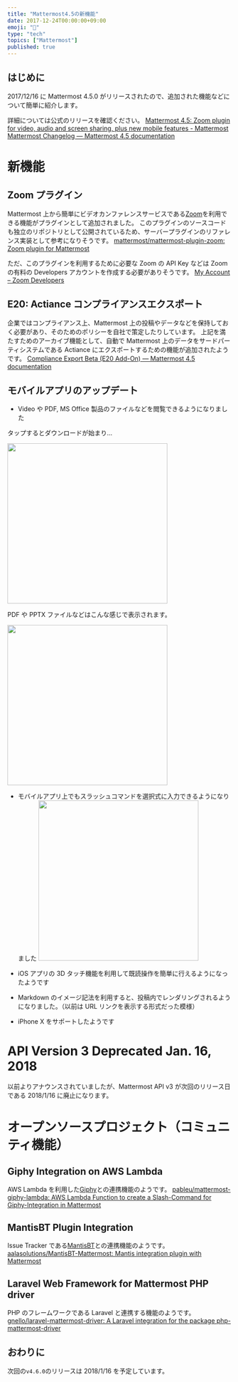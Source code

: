 ```yaml
---
title: "Mattermost4.5の新機能"
date: 2017-12-24T00:00:00+09:00
emoji: "📣"
type: "tech"
topics: ["Mattermost"]
published: true
---
```


## はじめに

2017/12/16 に Mattermost 4.5.0 がリリースされたので、追加された機能などについて簡単に紹介します。

詳細については公式のリリースを確認ください。
[Mattermost 4.5: Zoom plugin for video, audio and screen sharing, plus new mobile features - Mattermost](https://about.mattermost.com/blog/mattermost-4-5/)
[Mattermost Changelog — Mattermost 4.5 documentation](https://docs.mattermost.com/administration/changelog.html#release-v4-5)

# 新機能

## Zoom プラグイン

Mattermost 上から簡単にビデオカンファレンスサービスである[Zoom](https://zoom.us/)を利用できる機能がプラグインとして追加されました。
このプラグインのソースコードも独立のリポジトリとして公開されているため、サーバープラグインのリファレンス実装として参考になりそうです。
[mattermost/mattermost-plugin-zoom: Zoom plugin for Mattermost](https://github.com/mattermost/mattermost-plugin-zoom)

ただ、このプラグインを利用するために必要な Zoom の API Key などは Zoom の有料の Developers アカウントを作成する必要がありそうです。
[My Account – Zoom Developers](https://developer.zoom.us/me/)

## E20: Actiance コンプライアンスエクスポート

企業ではコンプライアンス上、Mattermost 上の投稿やデータなどを保持しておく必要があり、そのためのポリシーを自社で策定したりしています。
上記を満たすためのアーカイブ機能として、自動で Mattermost 上のデータをサードパーティシステムである Actiance にエクスポートするための機能が追加されたようです。
[Compliance Export Beta (E20 Add-On) — Mattermost 4.5 documentation](https://docs.mattermost.com/administration/compliance-export.html)

## モバイルアプリのアップデート

- Video や PDF, MS Office 製品のファイルなどを閲覧できるようになりました

タップするとダウンロードが始まり...

<img src="https://qiita-image-store.s3.amazonaws.com/0/9891/19350852-b31a-39a2-7234-4c64d5f86a36.jpeg" height="360px">

PDF や PPTX ファイルなどはこんな感じで表示されます。

<img src="https://qiita-image-store.s3.amazonaws.com/0/9891/f8546717-b6fc-9d39-15c7-9b481debeb4a.jpeg" height="360px">

- モバイルアプリ上でもスラッシュコマンドを選択式に入力できるようになりました
  <img src="https://qiita-image-store.s3.amazonaws.com/0/9891/f21f9ec2-f11a-0c41-660b-a8064b6a2aa9.jpeg" height="360px">

- iOS アプリの 3D タッチ機能を利用して既読操作を簡単に行えるようになったようです
- Markdown のイメージ記法を利用すると、投稿内でレンダリングされるようになりました。（以前は URL リンクを表示する形式だった模様）
- iPhone X をサポートしたようです

# API Version 3 Deprecated Jan. 16, 2018

以前よりアナウンスされていましたが、Mattermost API v3 が次回のリリース日である 2018/1/16 に廃止になります。

# オープンソースプロジェクト（コミュニティ機能）

## Giphy Integration on AWS Lambda

AWS Lambda を利用した[Giphy](https://giphy.com)との連携機能のようです。
[pableu/mattermost-giphy-lambda: AWS Lambda Function to create a Slash-Command for Giphy-Integration in Mattermost](https://github.com/pableu/mattermost-giphy-lambda)

## MantisBT Plugin Integration

Issue Tracker である[MantisBT](http://www.mantisbt.org)との連携機能のようです。
[aalasolutions/MantisBT-Mattermost: Mantis integration plugin with Mattermost](https://github.com/aalasolutions/MantisBT-Mattermost)

## Laravel Web Framework for Mattermost PHP driver

PHP のフレームワークである Laravel と連携する機能のようです。
[gnello/laravel-mattermost-driver: A Laravel integration for the package php-mattermost-driver](https://github.com/gnello/laravel-mattermost-driver)

## おわりに

次回の`v4.6.0`のリリースは 2018/1/16 を予定しています。
